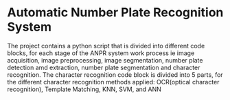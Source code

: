 # Automatic Number Plate Recognition System
The project contains a python script that is divided into different code blocks, for each stage of the ANPR system work process ie image acquisition, image preprocessing, image segmentation, number plate detection amd extraction, number plate segmentation and character recognition.
The character recognition code block is divided into 5 parts, for the different character recognition methods applied: OCR(optical character recognition), Template Matching, KNN, SVM, and ANN
